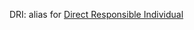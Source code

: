 DRI: alias for 
[Direct Responsible Individual](https://www.google.co.jp/search?client=safari&rls=en&q=Direct+Responsible+Individual&ie=UTF-8&oe=UTF-8&gfe_rd=cr&ei=hXdNVtzMJ-GN8QevzYPgAQ)
